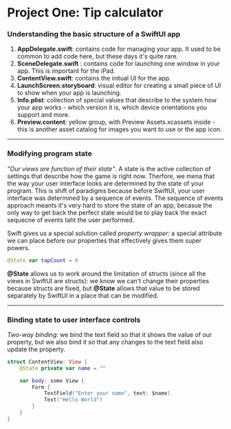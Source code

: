 # Project One: Tip calculator

### Understanding the basic structure of a SwiftUI app

1. **AppDelegate.swift**: contains code for managing your app. It used to be common to add code here, but these days it's quite rare.
2. **SceneDelegate.swift** : contains code for launching one window in your app. This is important for the iPad. 
3. **ContentView.swift**: contains the initual UI for the app. 
4. **LaunchScreen.storyboard**: visual editor for creating a small piece of UI to show when your app is launching. 
5. **Info.plist**: collection of special values that describe to the system how your app works - which version it is, which device orientations you support and more. 
6. **Preview.content**: yellow group, with Preview Assets.xcassets inside - this is another asset catalog for images you want to use or the app icon. 

---

### Modifying program state 

*"Our views are function of their state"*. A state is the active collection of settings that describe how the game is right now. Therfore, we mena that the way your user interface looks are determined by the state of your program. This is shift of paradigms because before SwiftUI, your user interface was determined by a sequence of events. The sequence of events approach meants it's very hard to store the state of an app, becasue the only way to get back the perfect state would be to play back the exact sequecne of events taht the user performed. 

Swift gives us a special solution called *property wrapper*: a special attribute we can place before our properties that effectively gives them super powers. 

```swift
@State var tapCount = 0
```

**@State** allows us to work around the limitation of structs (since all the views in SwiftUI are structs): we know we can't change their properties because structs are fixed, but **@State** allows that value to be stored separately by SwiftUI in a place that can be modified.

---

### Binding state to user interface controls 

*Two-way binding*: we bind the text field so that it shows the value of our property, but we also bind it so that any changes to the text field also update the property.

```swift
struct ContentView: View {
    @State private var name = ""

    var body: some View {
        Form {
            TextField("Enter your name", text: $name)
            Text("Hello World")
        }
    }
}
```

